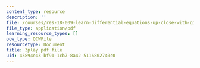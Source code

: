 ```yaml
---
content_type: resource
description: ''
file: /courses/res-18-009-learn-differential-equations-up-close-with-gilbert-strang-and-cleve-moler-fall-2015/45894e43bf911cb78a425116802740c0_zrFJKy5l_PY.pdf
file_type: application/pdf
learning_resource_types: []
ocw_type: OCWFile
resourcetype: Document
title: 3play pdf file
uid: 45894e43-bf91-1cb7-8a42-5116802740c0
---
```

